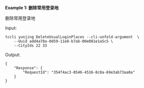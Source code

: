 **Example 1: 删除常用登录地**

删除常用登录地

Input: 

```
tccli yunjing DeleteUsualLoginPlaces --cli-unfold-argument  \
    --Uuid add4a78a-0d59-11e8-b7ab-00e081e1a5c5 \
    --CityIds 22 33
```

Output: 
```
{
    "Response": {
        "RequestId": "354f4ac3-8546-4516-8c8a-69e3ab73aa8a"
    }
}
```

